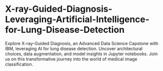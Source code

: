 # X-ray-Guided-Diagnosis-Leveraging-Artificial-Intelligence-for-Lung-Disease-Detection
Explore X-ray-Guided Diagnosis, an Advanced Data Science Capstone with IBM, leveraging AI for lung disease detection. Uncover architectural choices, data augmentation, and model insights in Jupyter notebooks. Join us on this transformative journey into the world of medical image classification.
